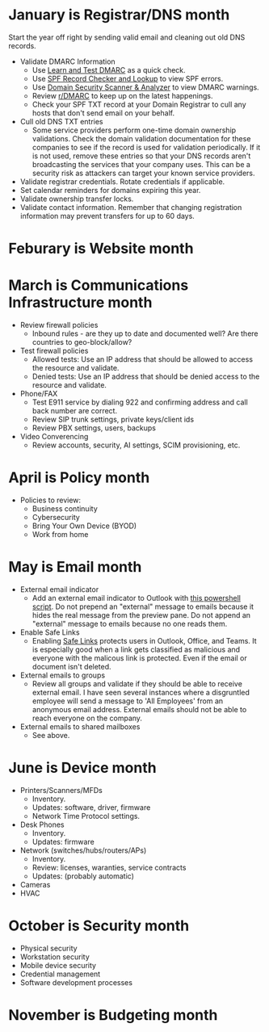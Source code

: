 # January is Registrar/DNS month
Start the year off right by sending valid email and cleaning out old DNS records.
- Validate DMARC Information
  - Use [Learn and Test DMARC](https://www.learndmarc.com/) as a quick check.
  - Use [SPF Record Checker and Lookup](https://easydmarc.com/tools/spf-lookup) to view SPF errors.
  - Use [Domain Security Scanner & Analyzer](https://easydmarc.com/tools/domain-scanner) to view DMARC warnings.
  - Review [r/DMARC](https://www.reddit.com/r/DMARC) to keep up on the latest happenings.
  - Check your SPF TXT record at your Domain Registrar to cull any hosts that don't send email on your behalf.
- Cull old DNS TXT entries
  - Some service providers perform one-time domain ownership validations.  Check the domain validation documentation for these companies to see if the record is used for validation periodically.  If it is not used, remove these entries so that your DNS records aren't broadcasting the services that your company uses.  This can be a security risk as attackers can target your known service providers.
- Validate registrar credentials.  Rotate credentials if applicable.  
- Set calendar reminders for domains expiring this year.
- Validate ownership transfer locks.
- Validate contact information.  Remember that changing registration information may prevent transfers for up to 60 days.

# Feburary is Website month

# March is Communications Infrastructure month
- Review firewall policies
  - Inbound rules - are they up to date and documented well?  Are there countries to geo-block/allow?
- Test firewall policies
  - Allowed tests: Use an IP address that should be allowed to access the resource and validate.
  - Denied tests: Use an IP address that should be denied access to the resource and validate.
- Phone/FAX
  - Test E911 service by dialing 922 and confirming address and call back number are correct.
  - Review SIP trunk settings, private keys/client ids
  - Review PBX settings, users, backups
- Video Converencing
  - Review accounts, security, AI settings, SCIM provisioning, etc.

# April is Policy month
- Policies to review:
  - Business continuity
  - Cybersecurity
  - Bring Your Own Device (BYOD)
  - Work from home

# May is Email month
- External email indicator
  - Add an external email indicator to Outlook with [this powershell script](email_external.ps1).  Do not prepend an "external" message to emails because it hides the real message from the preview pane.  Do not append an "external" message to emails because no one reads them.
- Enable Safe Links
  - Enabling [Safe Links](https://learn.microsoft.com/en-us/defender-office-365/safe-links-policies-configure) protects users in Outlook, Office, and Teams.  It is especially good when a link gets classified as malicious and everyone with the malicous link is protected.  Even if the email or document isn't deleted.
- External emails to groups
  - Review all groups and validate if they should be able to receive external email.  I have seen several instances where a disgruntled employee will send a message to 'All Employees' from an anonymous email address.  External emails should not be able to reach everyone on the company.
- External emails to shared mailboxes
  - See above.

# June is Device month
- Printers/Scanners/MFDs
  - Inventory.
  - Updates: software, driver, firmware
  - Network Time Protocol settings.
- Desk Phones
  - Inventory.
  - Updates: firmware
- Network (switches/hubs/routers/APs)
  - Inventory.
  - Review: licenses, waranties, service contracts
  - Updates: (probably automatic)
- Cameras
- HVAC

# October is Security month
- Physical security
- Workstation security
- Mobile device security
- Credential management
- Software development processes

# November is Budgeting month
